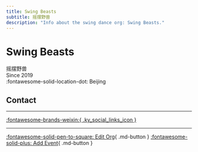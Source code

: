 ```yaml
---
title: Swing Beasts
subtitle: 摇摆野兽
description: "Info about the swing dance org: Swing Beasts."
---
```


# Swing Beasts

摇摆野兽  
Since 2019  
:fontawesome-solid-location-dot: Beijing  


## Contact


---

 [:fontawesome-brands-weixin:{ .ky_social_links_icon }](# "SwingBeasts摇摆野兽")

---

[:fontawesome-solid-pen-to-square: Edit Org](https://github.com/swingdance/orgs/issues/new?assignees=&labels=update+org&projects=&template=03-update_entity.yml&title=Update%20Org%3A%20zh_CN%20%E2%80%A2%20Swing%20Beasts&region=zh_CN&id=swing-beasts&name=Swing%20Beasts){ .md-button } [:fontawesome-solid-plus: Add Event](https://github.com/swingdance/events/issues/new?assignees=&labels=add+event&projects=&template=02-add_entity.yml&title=Add%20Event%3A%20zh_CN%20%E2%80%A2%20%3CName%3E&region=zh_CN&province=Beijing&city=Beijing&org_id=swing-beasts){ .md-button }
